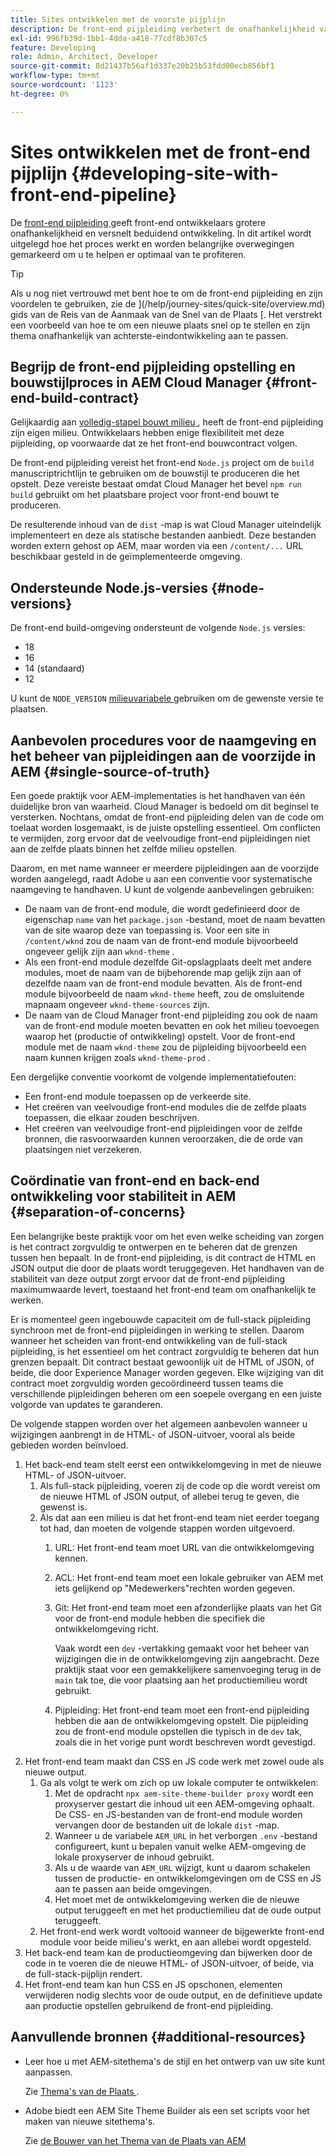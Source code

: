 ```yaml
---
title: Sites ontwikkelen met de voorste pijplijn
description: De front-end pijpleiding verbetert de onafhankelijkheid van de ontwikkelaar en versnelt het ontwikkelingsproces. In dit artikel worden de belangrijkste overwegingen voor het 'front-end' constructieproces beschreven om optimale prestaties en efficiëntie te garanderen.
exl-id: 996fb39d-1bb1-4dda-a418-77cdf8b307c5
feature: Developing
role: Admin, Architect, Developer
source-git-commit: 8d21437b56af1d337e20b25b53fdd00ecb856bf1
workflow-type: tm+mt
source-wordcount: '1123'
ht-degree: 0%

---
```



# Sites ontwikkelen met de front-end pijplijn {#developing-site-with-front-end-pipeline}

De [ front-end pijpleiding ](/help/implementing/cloud-manager/configuring-pipelines/introduction-ci-cd-pipelines.md#front-end) geeft front-end ontwikkelaars grotere onafhankelijkheid en versnelt beduidend ontwikkeling. In dit artikel wordt uitgelegd hoe het proces werkt en worden belangrijke overwegingen gemarkeerd om u te helpen er optimaal van te profiteren.

>[!TIP]
>
>Als u nog niet vertrouwd met bent hoe te om de front-end pijpleiding en zijn voordelen te gebruiken, zie de ](/help/journey-sites/quick-site/overview.md) gids van de Reis van de Aanmaak van de Snel van de Plaats [. Het verstrekt een voorbeeld van hoe te om een nieuwe plaats snel op te stellen en zijn thema onafhankelijk van achterste-eindontwikkeling aan te passen.

## Begrijp de front-end pijpleiding opstelling en bouwstijlproces in AEM Cloud Manager {#front-end-build-contract}

Gelijkaardig aan [ volledig-stapel bouwt milieu ](/help/implementing/cloud-manager/getting-access-to-aem-in-cloud/build-environment-details.md), heeft de front-end pijpleiding zijn eigen milieu. Ontwikkelaars hebben enige flexibiliteit met deze pijpleiding, op voorwaarde dat ze het front-end bouwcontract volgen.

De front-end pijpleiding vereist het front-end `Node.js` project om de `build` manuscriptrichtlijn te gebruiken om de bouwstijl te produceren die het opstelt. Deze vereiste bestaat omdat Cloud Manager het bevel `npm run build` gebruikt om het plaatsbare project voor front-end bouwt te produceren.

De resulterende inhoud van de `dist` -map is wat Cloud Manager uiteindelijk implementeert en deze als statische bestanden aanbiedt. Deze bestanden worden extern gehost op AEM, maar worden via een `/content/...` URL beschikbaar gesteld in de geïmplementeerde omgeving.

## Ondersteunde Node.js-versies {#node-versions}

De front-end build-omgeving ondersteunt de volgende `Node.js` versies:

<!-- * 23
* 22
* 20 -->
* 18
* 16
* 14 (standaard)
* 12

U kunt de `NODE_VERSION` [ milieuvariabele ](/help/implementing/cloud-manager/environment-variables.md) gebruiken om de gewenste versie te plaatsen.

## Aanbevolen procedures voor de naamgeving en het beheer van pijpleidingen aan de voorzijde in AEM {#single-source-of-truth}

Een goede praktijk voor AEM-implementaties is het handhaven van één duidelijke bron van waarheid. Cloud Manager is bedoeld om dit beginsel te versterken. Nochtans, omdat de front-end pijpleiding delen van de code om toelaat worden losgemaakt, is de juiste opstelling essentieel. Om conflicten te vermijden, zorg ervoor dat de veelvoudige front-end pijpleidingen niet aan de zelfde plaats binnen het zelfde milieu opstellen.

Daarom, en met name wanneer er meerdere pijpleidingen aan de voorzijde worden aangelegd, raadt Adobe u aan een conventie voor systematische naamgeving te handhaven. U kunt de volgende aanbevelingen gebruiken:

* De naam van de front-end module, die wordt gedefinieerd door de eigenschap `name` van het `package.json` -bestand, moet de naam bevatten van de site waarop deze van toepassing is. Voor een site in `/content/wknd` zou de naam van de front-end module bijvoorbeeld ongeveer gelijk zijn aan `wknd-theme` .
* Als een front-end module dezelfde Git-opslagplaats deelt met andere modules, moet de naam van de bijbehorende map gelijk zijn aan of dezelfde naam van de front-end module bevatten. Als de front-end module bijvoorbeeld de naam `wknd-theme` heeft, zou de omsluitende mapnaam ongeveer `wknd-theme-sources` zijn.
* De naam van de Cloud Manager front-end pijpleiding zou ook de naam van de front-end module moeten bevatten en ook het milieu toevoegen waarop het (productie of ontwikkeling) opstelt. Voor de front-end module met de naam `wknd-theme` zou de pijpleiding bijvoorbeeld een naam kunnen krijgen zoals `wknd-theme-prod` .

Een dergelijke conventie voorkomt de volgende implementatiefouten:

* Een front-end module toepassen op de verkeerde site.
* Het creëren van veelvoudige front-end modules die de zelfde plaats toepassen, die elkaar zouden beschrijven.
* Het creëren van veelvoudige front-end pijpleidingen voor de zelfde bronnen, die rasvoorwaarden kunnen veroorzaken, die de orde van plaatsingen niet verzekeren.

## Coördinatie van front-end en back-end ontwikkeling voor stabiliteit in AEM {#separation-of-concerns}

Een belangrijke beste praktijk voor om het even welke scheiding van zorgen is het contract zorgvuldig te ontwerpen en te beheren dat de grenzen tussen hen bepaalt. In de front-end pijpleiding, is dit contract de HTML en JSON output die door de plaats wordt teruggegeven. Het handhaven van de stabiliteit van deze output zorgt ervoor dat de front-end pijpleiding maximumwaarde levert, toestaand het front-end team om onafhankelijk te werken.

Er is momenteel geen ingebouwde capaciteit om de full-stack pijpleiding synchroon met de front-end pijpleidingen in werking te stellen. Daarom wanneer het scheiden van front-end ontwikkeling van de full-stack pijpleiding, is het essentieel om het contract zorgvuldig te beheren dat hun grenzen bepaalt. Dit contract bestaat gewoonlijk uit de HTML of JSON, of beide, die door Experience Manager worden gegeven. Elke wijziging van dit contract moet zorgvuldig worden gecoördineerd tussen teams die verschillende pijpleidingen beheren om een soepele overgang en een juiste volgorde van updates te garanderen.

De volgende stappen worden over het algemeen aanbevolen wanneer u wijzigingen aanbrengt in de HTML- of JSON-uitvoer, vooral als beide gebieden worden beïnvloed.

1. Het back-end team stelt eerst een ontwikkelomgeving in met de nieuwe HTML- of JSON-uitvoer.
   1. Als full-stack pijpleiding, voeren zij de code op die wordt vereist om de nieuwe HTML of JSON output, of allebei terug te geven, die gewenst is.
   1. Als dat aan een milieu is dat het front-end team niet eerder toegang tot had, dan moeten de volgende stappen worden uitgevoerd.
      1. URL: Het front-end team moet URL van die ontwikkelomgeving kennen.
      1. ACL: Het front-end team moet een lokale gebruiker van AEM met iets gelijkend op &quot;Medewerkers&quot;rechten worden gegeven.
      1. Git: Het front-end team moet een afzonderlijke plaats van het Git voor de front-end module hebben die specifiek die ontwikkelomgeving richt.

         Vaak wordt een `dev` -vertakking gemaakt voor het beheer van wijzigingen die in de ontwikkelomgeving zijn aangebracht. Deze praktijk staat voor een gemakkelijkere samenvoeging terug in de `main` tak toe, die voor plaatsing aan het productiemilieu wordt gebruikt.

      1. Pijpleiding: Het front-end team moet een front-end pijpleiding hebben die aan de ontwikkelomgeving opstelt. Die pijpleiding zou de front-end module opstellen die typisch in de `dev` tak, zoals die in het vorige punt wordt beschreven wordt gevestigd.
1. Het front-end team maakt dan CSS en JS code werk met zowel oude als nieuwe output.
   1. Ga als volgt te werk om zich op uw lokale computer te ontwikkelen:
      1. Met de opdracht `npx aem-site-theme-builder proxy` wordt een proxyserver gestart die inhoud uit een AEM-omgeving ophaalt. De CSS- en JS-bestanden van de front-end module worden vervangen door de bestanden uit de lokale `dist` -map.
      1. Wanneer u de variabele `AEM_URL` in het verborgen `.env` -bestand configureert, kunt u bepalen vanuit welke AEM-omgeving de lokale proxyserver de inhoud gebruikt.
      1. Als u de waarde van `AEM_URL` wijzigt, kunt u daarom schakelen tussen de productie- en ontwikkelomgevingen om de CSS en JS aan te passen aan beide omgevingen.
      1. Het moet met de ontwikkelomgeving werken die de nieuwe output teruggeeft en met het productiemilieu dat de oude output teruggeeft.
   1. Het front-end werk wordt voltooid wanneer de bijgewerkte front-end module voor beide milieu&#39;s werkt, en aan allebei wordt opgesteld.
1. Het back-end team kan de productieomgeving dan bijwerken door de code in te voeren die de nieuwe HTML- of JSON-uitvoer, of beide, via de full-stack-pijplijn rendert.
1. Het front-end team kan hun CSS en JS opschonen, elementen verwijderen nodig slechts voor de oude output, en de definitieve update aan productie opstellen gebruikend de front-end pijpleiding.

## Aanvullende bronnen {#additional-resources}

* Leer hoe u met AEM-sitethema&#39;s de stijl en het ontwerp van uw site kunt aanpassen.

  Zie [ Thema&#39;s van de Plaats ](/help/sites-cloud/administering/site-creation/site-themes.md).

* Adobe biedt een AEM Site Theme Builder als een set scripts voor het maken van nieuwe sitethema&#39;s.

  Zie [ de Bouwer van het Thema van de Plaats van AEM ](https://github.com/adobe/aem-site-theme-builder)



